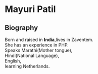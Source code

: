 # Mayuri Patil
## Biography
Born and raised in **India**,lives in Zaventem.  
She has an experience in PHP.  
Speaks Marathi(Mother tongue),  
Hindi(National Language),  
English,  
learning Netherlands.
